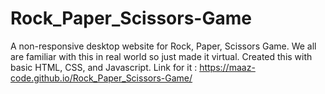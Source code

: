 # Rock_Paper_Scissors-Game
A non-responsive desktop website for Rock, Paper, Scissors Game. We all are familiar with this in real world so just made it virtual. Created this with basic HTML, CSS, and Javascript.
Link for it : https://maaz-code.github.io/Rock_Paper_Scissors-Game/
